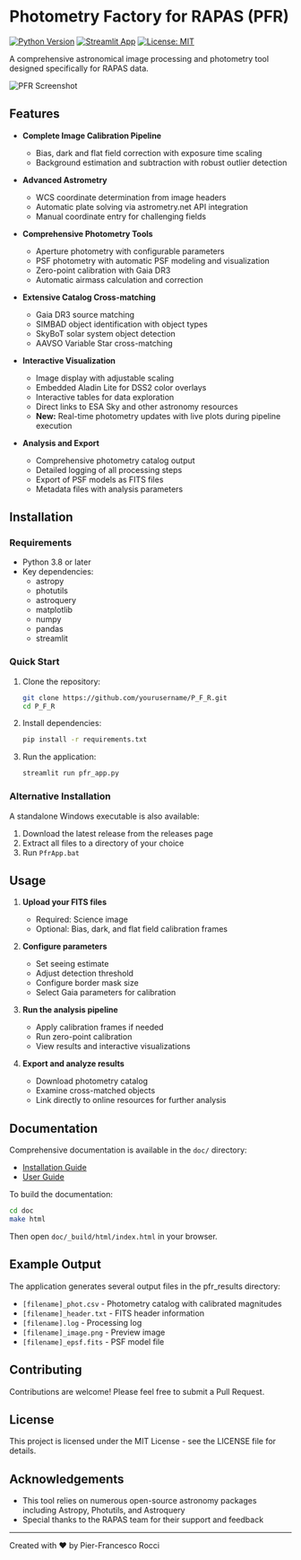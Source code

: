 # Photometry Factory for RAPAS (PFR)

[![Python Version](https://img.shields.io/badge/python-3.8+-blue.svg)](https://www.python.org/downloads/)
[![Streamlit App](https://static.streamlit.io/badges/streamlit_badge_black_white.svg)](https://streamlit.io/gallery)
[![License: MIT](https://img.shields.io/badge/License-MIT-yellow.svg)](https://opensource.org/licenses/MIT)

A comprehensive astronomical image processing and photometry tool designed specifically for RAPAS data.

![PFR Screenshot](doc/_static/pfr_screenshot.png)

## Features

- **Complete Image Calibration Pipeline**
  - Bias, dark and flat field correction with exposure time scaling
  - Background estimation and subtraction with robust outlier detection
  
- **Advanced Astrometry**
  - WCS coordinate determination from image headers
  - Automatic plate solving via astrometry.net API integration
  - Manual coordinate entry for challenging fields
  
- **Comprehensive Photometry Tools**
  - Aperture photometry with configurable parameters
  - PSF photometry with automatic PSF modeling and visualization
  - Zero-point calibration with Gaia DR3
  - Automatic airmass calculation and correction
  
- **Extensive Catalog Cross-matching**
  - Gaia DR3 source matching
  - SIMBAD object identification with object types
  - SkyBoT solar system object detection
  - AAVSO Variable Star cross-matching
  
- **Interactive Visualization**
  - Image display with adjustable scaling
  - Embedded Aladin Lite for DSS2 color overlays
  - Interactive tables for data exploration
  - Direct links to ESA Sky and other astronomy resources
  - **New:** Real-time photometry updates with live plots during pipeline execution
  
- **Analysis and Export**
  - Comprehensive photometry catalog output
  - Detailed logging of all processing steps
  - Export of PSF models as FITS files
  - Metadata files with analysis parameters

## Installation

### Requirements

- Python 3.8 or later
- Key dependencies:
  - astropy
  - photutils
  - astroquery
  - matplotlib
  - numpy
  - pandas
  - streamlit

### Quick Start

1. Clone the repository:
   ```bash
   git clone https://github.com/yourusername/P_F_R.git
   cd P_F_R
   ```

2. Install dependencies:
   ```bash
   pip install -r requirements.txt
   ```

3. Run the application:
   ```bash
   streamlit run pfr_app.py
   ```

### Alternative Installation

A standalone Windows executable is also available:
1. Download the latest release from the releases page
2. Extract all files to a directory of your choice
3. Run `PfrApp.bat`

## Usage

1. **Upload your FITS files**
   - Required: Science image
   - Optional: Bias, dark, and flat field calibration frames

2. **Configure parameters**
   - Set seeing estimate
   - Adjust detection threshold
   - Configure border mask size
   - Select Gaia parameters for calibration

3. **Run the analysis pipeline**
   - Apply calibration frames if needed
   - Run zero-point calibration
   - View results and interactive visualizations

4. **Export and analyze results**
   - Download photometry catalog
   - Examine cross-matched objects
   - Link directly to online resources for further analysis

## Documentation

Comprehensive documentation is available in the `doc/` directory:

- [Installation Guide](doc/installation.rst)
- [User Guide](doc/user_guide.rst)

To build the documentation:
```bash
cd doc
make html
```

Then open `doc/_build/html/index.html` in your browser.

## Example Output

The application generates several output files in the pfr_results directory:

- `[filename]_phot.csv` - Photometry catalog with calibrated magnitudes
- `[filename]_header.txt` - FITS header information
- `[filename].log` - Processing log
- `[filename]_image.png` - Preview image
- `[filename]_epsf.fits` - PSF model file

## Contributing

Contributions are welcome! Please feel free to submit a Pull Request.

## License

This project is licensed under the MIT License - see the LICENSE file for details.

## Acknowledgements

- This tool relies on numerous open-source astronomy packages including Astropy, Photutils, and Astroquery
- Special thanks to the RAPAS team for their support and feedback

---

Created with ❤️ by Pier-Francesco Rocci
